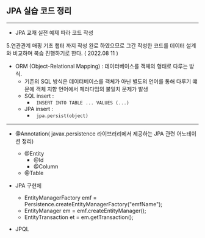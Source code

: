 ## JPA 실습 코드 정리

---

- JPA 교재 실전 예제 따라 코드 작성

5.연관관계 매핑 기초 챕터 까지 작성 완료 하였으므로 그간 작성한 
코드를 데이터 설계 와 비교하며 복습 진행하기로 한다. ( 2022.08 11 )

- ORM (Object-Relational Mapping) : 데이터베이스를 객체의 형태로 다루는 방식.
  - 기존의 SQL 방식은 데이터베이스를 객체가 아닌 별도의 언어를 통해 다루기 떄문에 객체 지향 언어에서 페러다임의 불일치 문제가 발생
  - SQL insert : 
    - ``` INSERT INTO TABLE ... VALUES (...)```
  - JPA insert : 
    - ``` jpa.persist(object)```
---
  
- @Annotation( javax.persistence 라이브러리에서 제공하는 JPA 관련 어노테이션 정리)
    - @Entity
      - @Id
      - @Column
    - @Table
  

- JPA 구현체
  - EntityManagerFactory emf = Persistence.createEntityManagerFactory("emfName");
  - EntityManager em = emf.createEntityManager();
  - EntityTransaction et = em.getTransaction();
  

- JPQL